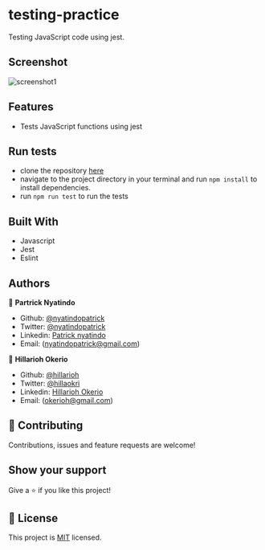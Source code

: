 # testing-practice

Testing JavaScript code using jest.

## Screenshot

![screenshot1](https://user-images.githubusercontent.com/48393059/89903547-72a0db80-dbf0-11ea-845d-ee76de52ffe1.png)

## Features

- Tests JavaScript functions using jest

## Run tests
- clone the repository [here](git@github.com:nyatindopatrick/testing-practice.git)
- navigate to the project directory in your terminal and run ```npm install``` to install dependencies.
- run ```npm run test``` to run the tests

## Built With

- Javascript
- Jest
- Eslint

## Authors

👤 **Partrick Nyatindo**

- Github: [@nyatindopatrick](https://github.com/nyatindopatrick)
- Twitter: [@nyatindopatrick](https://twitter.com/nyatindopatrick)
- Linkedin: [Patrick nyatindo](https://www.linkedin.com/in/nyatindopatrick/)
- Email: (nyatindopatrick@gmail.com)

👤 **Hillarioh Okerio**

- Github: [@hillarioh](https://github.com/hillarioh)
- Twitter: [@hillaokri](https://twitter.com/hillaokri)
- Linkedin: [Hillarioh Okerio](www.linkedin.com/in/hillaryokerio)
- Email: (okerioh@gmail.com)

## 🤝 Contributing

Contributions, issues and feature requests are welcome!

## Show your support

Give a ⭐️ if you like this project!

## 📝 License

This project is [MIT](./LICENSE) licensed.
